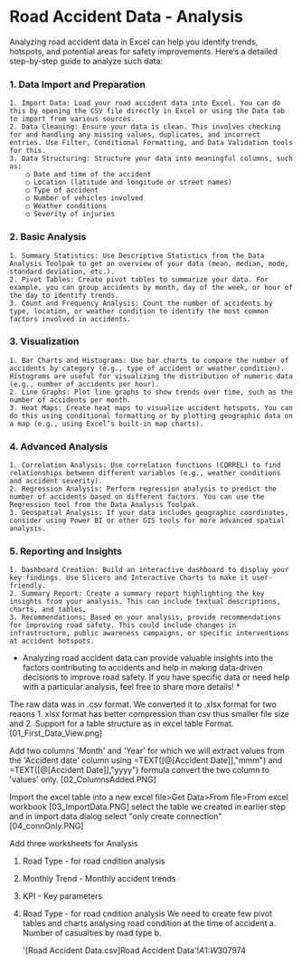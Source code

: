 # Road Accident Data - Analysis

Analyzing road accident data in Excel can help you identify trends, hotspots, and potential areas for safety improvements. Here’s a detailed step-by-step guide to analyze such data:
### 1. Data Import and Preparation
	1. Import Data: Load your road accident data into Excel. You can do this by opening the CSV file directly in Excel or using the Data tab to import from various sources.
	2. Data Cleaning: Ensure your data is clean. This involves checking for and handling any missing values, duplicates, and incorrect entries. Use Filter, Conditional Formatting, and Data Validation tools for this.
	3. Data Structuring: Structure your data into meaningful columns, such as:
		○ Date and time of the accident
		○ Location (latitude and longitude or street names)
		○ Type of accident
		○ Number of vehicles involved
		○ Weather conditions
		○ Severity of injuries
### 2. Basic Analysis
	1. Summary Statistics: Use Descriptive Statistics from the Data Analysis Toolpak to get an overview of your data (mean, median, mode, standard deviation, etc.).
	2. Pivot Tables: Create pivot tables to summarize your data. For example, you can group accidents by month, day of the week, or hour of the day to identify trends.
	3. Count and Frequency Analysis: Count the number of accidents by type, location, or weather condition to identify the most common factors involved in accidents.
### 3. Visualization
	1. Bar Charts and Histograms: Use bar charts to compare the number of accidents by category (e.g., type of accident or weather condition). Histograms are useful for visualizing the distribution of numeric data (e.g., number of accidents per hour).
	2. Line Graphs: Plot line graphs to show trends over time, such as the number of accidents per month.
	3. Heat Maps: Create heat maps to visualize accident hotspots. You can do this using conditional formatting or by plotting geographic data on a map (e.g., using Excel’s built-in map charts).
### 4. Advanced Analysis
	1. Correlation Analysis: Use correlation functions (CORREL) to find relationships between different variables (e.g., weather conditions and accident severity).
	2. Regression Analysis: Perform regression analysis to predict the number of accidents based on different factors. You can use the Regression tool from the Data Analysis Toolpak.
	3. Geospatial Analysis: If your data includes geographic coordinates, consider using Power BI or other GIS tools for more advanced spatial analysis.
### 5. Reporting and Insights
	1. Dashboard Creation: Build an interactive dashboard to display your key findings. Use Slicers and Interactive Charts to make it user-friendly.
	2. Summary Report: Create a summary report highlighting the key insights from your analysis. This can include textual descriptions, charts, and tables.
	3. Recommendations: Based on your analysis, provide recommendations for improving road safety. This could include changes in infrastructure, public awareness campaigns, or specific interventions at accident hotspots.
 
* Analyzing road accident data can provide valuable insights into the factors contributing to accidents and help in making data-driven decisions to improve road safety. If you have specific data or need help with a particular analysis, feel free to share more details! *


The raw data was in .csv format. We converted it to .xlsx format for two reaons 
	1. xlsx format has better compression than csv thus smaller file size and 
	2. Support for a table structure as in excel table Format.
	[01_First_Data_View.png]
	
Add two columns 'Month' and 'Year' for which we will extract values from the 'Accident date' column
using =TEXT([@[Accident Date]],"mmm") and =TEXT([@[Accident Date]],"yyyy") formula
convert the two column to 'values' only.
[02_ColumnsAdded.PNG]

Import the excel table into a new excel file>Get Data>From file>From excel workbook
[03_ImportData.PNG]
select the table we created in earlier step and in import data dialog select "only create connection"
[04_connOnly.PNG]

Add three worksheets for Analysis
1. Road Type - for road cndition analysis
2. Monthly Trend - Monthly accident trends
3. KPI - Key parameters


1. Road Type - for road cndition analysis
	We need to create few pivot tables and charts analysing road condition at the time of accident
	a. Number of casualties by road type
	b. 
	
	
	
	'[Road Accident Data.csv]Road Accident Data'!$A$1:$W$307974



	
	
